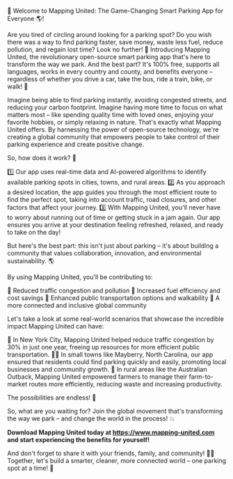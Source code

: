 🚀 Welcome to Mapping United: The Game-Changing Smart Parking App for Everyone 🌎!

Are you tired of circling around looking for a parking spot? Do you wish there was a way to find parking faster, save money, waste less fuel, reduce pollution, and regain lost time? Look no further! 🚗 Introducing Mapping United, the revolutionary open-source smart parking app that's here to transform the way we park. And the best part? It's 100% free, supports all languages, works in every country and county, and benefits everyone – regardless of whether you drive a car, take the bus, ride a train, bike, or walk! 🌈

Imagine being able to find parking instantly, avoiding congested streets, and reducing your carbon footprint. Imagine having more time to focus on what matters most – like spending quality time with loved ones, enjoying your favorite hobbies, or simply relaxing in nature. That's exactly what Mapping United offers. By harnessing the power of open-source technology, we're creating a global community that empowers people to take control of their parking experience and create positive change.

So, how does it work? 🤔

1️⃣ Our app uses real-time data and AI-powered algorithms to identify available parking spots in cities, towns, and rural areas.
2️⃣ As you approach a desired location, the app guides you through the most efficient route to find the perfect spot, taking into account traffic, road closures, and other factors that affect your journey.
3️⃣ With Mapping United, you'll never have to worry about running out of time or getting stuck in a jam again. Our app ensures you arrive at your destination feeling refreshed, relaxed, and ready to take on the day!

But here's the best part: this isn't just about parking – it's about building a community that values collaboration, innovation, and environmental sustainability. 🌎

By using Mapping United, you'll be contributing to:

🔹 Reduced traffic congestion and pollution
🔹 Increased fuel efficiency and cost savings
🔹 Enhanced public transportation options and walkability
🔹 A more connected and inclusive global community

Let's take a look at some real-world scenarios that showcase the incredible impact Mapping United can have:

🌆 In New York City, Mapping United helped reduce traffic congestion by 30% in just one year, freeing up resources for more efficient public transportation.
🏃‍♂️ In small towns like Mayberry, North Carolina, our app ensured that residents could find parking quickly and easily, promoting local businesses and community growth.
🌳 In rural areas like the Australian Outback, Mapping United empowered farmers to manage their farm-to-market routes more efficiently, reducing waste and increasing productivity.

The possibilities are endless! 🚀

So, what are you waiting for? Join the global movement that's transforming the way we park – and change the world in the process! 💥

**Download Mapping United today at https://www.mapping-united.com and start experiencing the benefits for yourself!**

And don't forget to share it with your friends, family, and community! 📱💬 Together, let's build a smarter, cleaner, more connected world – one parking spot at a time! 🌟